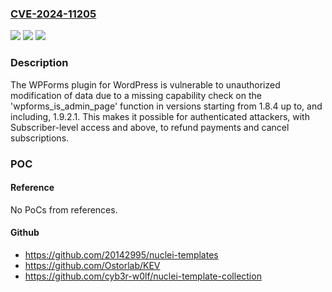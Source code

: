 ### [CVE-2024-11205](https://cve.mitre.org/cgi-bin/cvename.cgi?name=CVE-2024-11205)
![](https://img.shields.io/static/v1?label=Product&message=WPForms%20%E2%80%93%20Easy%20Form%20Builder%20for%20WordPress%20%E2%80%93%20Contact%20Forms%2C%20Payment%20Forms%2C%20Surveys%2C%20%26%20More&color=blue)
![](https://img.shields.io/static/v1?label=Version&message=1.8.4%3C%3D%201.9.2.1%20&color=brighgreen)
![](https://img.shields.io/static/v1?label=Vulnerability&message=CWE-862%20Missing%20Authorization&color=brighgreen)

### Description

The WPForms plugin for WordPress is vulnerable to unauthorized modification of data due to a missing capability check on the 'wpforms_is_admin_page' function in versions starting from 1.8.4 up to, and including, 1.9.2.1. This makes it possible for authenticated attackers, with Subscriber-level access and above, to refund payments and cancel subscriptions.

### POC

#### Reference
No PoCs from references.

#### Github
- https://github.com/20142995/nuclei-templates
- https://github.com/Ostorlab/KEV
- https://github.com/cyb3r-w0lf/nuclei-template-collection

